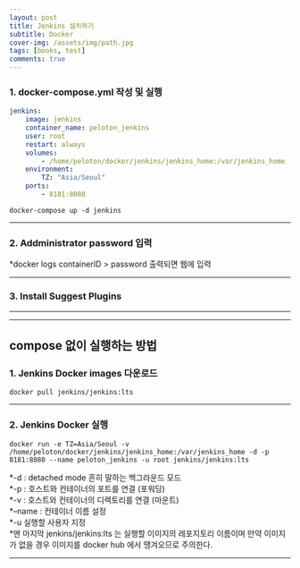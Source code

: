```yaml
---
layout: post
title: Jenkins 설치하기
subtitle: Docker
cover-img: /assets/img/path.jpg
tags: [books, test]
comments: true
---
```


### 1. docker-compose.yml 작성 및 실행
```yml
jenkins:
    image: jenkins
    container_name: peloton_jenkins
    user: root
    restart: always
    volumes:
        - /home/peloton/docker/jenkins/jenkins_home:/var/jenkins_home
    environment:
        TZ: "Asia/Seoul"
    ports:
        - 8181:8080
```
```console
docker-compose up -d jenkins
```

---

### 2. Addministrator password 입력
*docker logs containerID > password 출력되면 웹에 입력

---

### 3. Install Suggest Plugins

---

---

## compose 없이 실행하는 방법

### 1. Jenkins Docker images 다운로드
    docker pull jenkins/jenkins:lts
    
---

### 2. Jenkins Docker 실행
```console
docker run -e TZ=Asia/Seoul -v /home/peloton/docker/jenkins/jenkins_home:/var/jenkins_home -d -p 8181:8080 --name peloton_jenkins -u root jenkins/jenkins:lts
```
*-d : detached mode 흔히 말하는 백그라운드 모드  
*-p : 호스트와 컨테이너의 포트를 연결 (포워딩)  
*-v : 호스트와 컨테이너의 디렉토리를 연결 (마운트)  
*–name : 컨테이너 이름 설정  
*-u 실행할 사용자 지정  
*맨 마지막 jenkins/jenkins:lts 는 실행할 이미지의 레포지토리 이름이며 만약 이미지가 없을 경우 이미지를 docker hub 에서 땡겨오므로 주의한다.  

---
